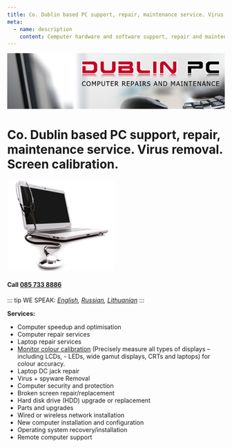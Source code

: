```yaml
---
title: Co. Dublin based PC support, repair, maintenance service. Virus removal. Screen calibration.
meta:
  - name: description
    content: Computer hardware and software support, repair and maintenance and monitor calibration services in Co. Dublin area.
---
```

![Computer repair](./img/dublin-pc-computers.jpg)

# Co. Dublin based PC support, repair, maintenance service. Virus removal. Screen calibration.

![Computer repair](./img/laptop-repair.jpg)

#### Call [085 733 8886](tel:+353857338886)
::: tip WE SPEAK:
*[English](/), [Russian](/ru/), [Lithuanian](/lt/)*
:::

**Services:**

- Computer speedup and optimisation
- Computer repair services
- Laptop repair services
- [Monitor colour calibration](/monitor-colour-calibration-services-dublin/) (Precisely measure all types of displays – including LCDs, - LEDs, wide gamut displays, CRTs and laptops) for colour accuracy.
- Laptop DC jack repair
- Virus + spyware Removal
- Computer security and protection
- Broken screen repair/replacement
- Hard disk drive (HDD) upgrade or replacement
- Parts and upgrades
- Wired or wireless network installation
- New computer installation and configuration
- Operating system recovery/installation
- Remote computer support